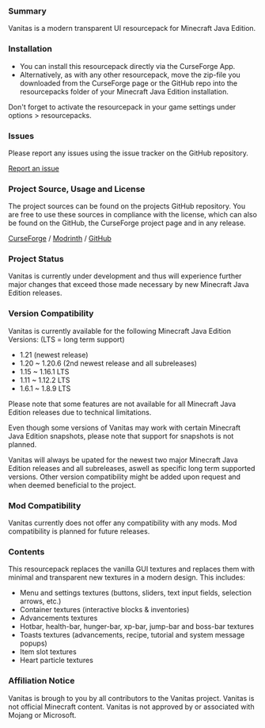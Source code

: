 ### Summary

Vanitas is a modern transparent UI resourcepack for Minecraft Java Edition.

### Installation

- You can install this resourcepack directly via the CurseForge App.
- Alternatively, as with any other resourcepack, move the zip-file you downloaded from the CurseForge page or the GitHub repo into the resourcepacks folder of your Minecraft Java Edition installation.

Don't forget to activate the resourcepack in your game settings under options > resourcepacks.


### Issues

Please report any issues using the issue tracker on the GitHub repository.

[Report an issue](https://github.com/iJustLeyxo/Vanitas/issues/new)


### Project Source, Usage and License

The project sources can be found on the projects GitHub repository. You are free to use these sources in compliance with the license, which can also be found on the GitHub, the CurseForge project page and in any release.

[CurseForge](https://www.curseforge.com/minecraft/texture-packs/vanitas) / [Modrinth](https://modrinth.com/resourcepack/vanitas) / [GitHub](https://github.com/iJustLeyxo/Vanitas)


### Project Status

Vanitas is currently under development and thus will experience further major changes that exceed those made necessary by new Minecraft Java Edition releases.


### Version Compatibility

Vanitas is currently available for the following Minecraft Java Edition Versions:
(LTS = long term support)
- 1.21 (newest release)
- 1.20 ~ 1.20.6 (2nd newest release and all subreleases)
- 1.15 ~ 1.16.1 LTS
- 1.11 ~ 1.12.2 LTS
- 1.6.1 ~ 1.8.9 LTS

Please note that some features are not available for all Minecraft Java Edition releases due to technical limitations.

Even though some versions of Vanitas may work with certain Minecraft Java Edition snapshots, please note that support for snapshots is not planned.

Vanitas will always be upated for the newest two major Minecraft Java Edition releases and all subreleases, aswell as specific long term supported versions. Other version compatibility might be added upon request and when deemed beneficial to the project.


### Mod Compatibility

Vanitas currently does not offer any compatibility with any mods. Mod compatibility is planned for future releases.


### Contents

This resourcepack replaces the vanilla GUI textures and replaces them with minimal and transparent new textures in a modern design. This includes:
- Menu and settings textures (buttons, sliders, text input fields, selection arrows, etc.)
- Container textures (interactive blocks & inventories)
- Advancements textures
- Hotbar, health-bar, hunger-bar, xp-bar, jump-bar and boss-bar textures
- Toasts textures (advancements, recipe, tutorial and system message popups)
- Item slot textures
- Heart particle textures

### Affiliation Notice

Vanitas is brough to you by all contributors to the Vanitas project.
Vanitas is not official Minecraft content. Vanitas is not approved by or associated with Mojang or Microsoft.
